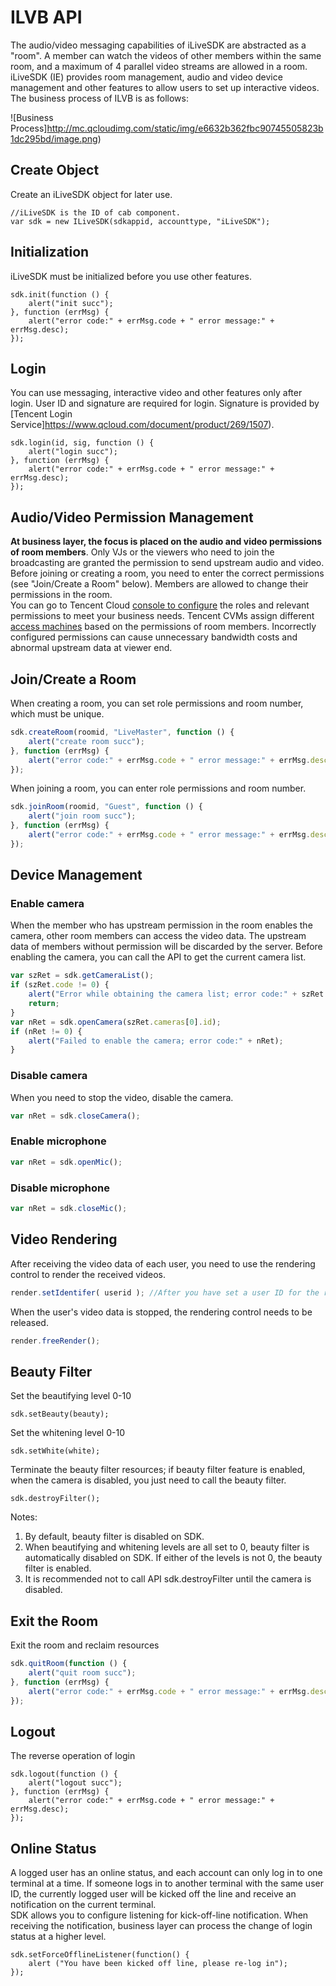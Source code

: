# ILVB API

The audio/video messaging capabilities of iLiveSDK are abstracted as a "room". A member can watch the videos of other members within the same room, and a maximum of 4 parallel video streams are allowed in a room. iLiveSDK (IE) provides room management, audio and video device management and other features to allow users to set up interactive videos. The business process of ILVB is as follows:

![Business Process]http://mc.qcloudimg.com/static/img/e6632b362fbc90745505823b1dc295bd/image.png)

## Create Object
Create an iLiveSDK object for later use.

```
//iLiveSDK is the ID of cab component.
var sdk = new ILiveSDK(sdkappid, accounttype, "iLiveSDK");
```

## Initialization
iLiveSDK must be initialized before you use other features.

```
sdk.init(function () {
    alert("init succ");
}, function (errMsg) {
    alert("error code:" + errMsg.code + " error message:" + errMsg.desc);
});
```

## Login
You can use messaging, interactive video and other features only after login. User ID and signature are required for login. Signature is provided by [Tencent Login Service]https://www.qcloud.com/document/product/269/1507).

```
sdk.login(id, sig, function () {
    alert("login succ");
}, function (errMsg) {
    alert("error code:" + errMsg.code + " error message:" + errMsg.desc);
});
```

## Audio/Video Permission Management

**At business layer, the focus is placed on the audio and video permissions of room members**.  Only VJs or the viewers who need to join the broadcasting are granted the permission to send upstream audio and video. Before joining or creating a room, you need to enter the correct permissions (see "Join/Create a Room" below). Members are allowed to change their permissions in the room.   
You can go to Tencent Cloud [console to configure](https://github.com/zhaoyang21cn/suixinbo_doc/blob/master/SPEARConfig.md) the roles and relevant permissions to meet your business needs. Tencent CVMs assign different [access machines](https://www.qcloud.com/document/product/268/7651) based on the permissions of room members. Incorrectly configured permissions can cause unnecessary bandwidth costs and abnormal upstream data at viewer end.



## Join/Create a Room
When creating a room, you can set role permissions and room number, which must be unique.

```js
sdk.createRoom(roomid, "LiveMaster", function () {
    alert("create room succ");
}, function (errMsg) {
    alert("error code:" + errMsg.code + " error message:" + errMsg.desc);
});
```
When joining a room, you can enter role permissions and room number.

```js
sdk.joinRoom(roomid, "Guest", function () {
    alert("join room succ");
}, function (errMsg) {
    alert("error code:" + errMsg.code + " error message:" + errMsg.desc);
});
```

## Device Management

### Enable camera
When the member who has upstream permission in the room enables the camera, other room members can access the video data. The upstream data of members without permission will be discarded by the server. Before enabling the camera, you can call the API to get the current camera list.

```js
var szRet = sdk.getCameraList();
if (szRet.code != 0) {
    alert("Error while obtaining the camera list; error code:" + szRet.code);
    return;
}
var nRet = sdk.openCamera(szRet.cameras[0].id);
if (nRet != 0) {
    alert("Failed to enable the camera; error code:" + nRet);
}
```
### Disable camera
When you need to stop the video, disable the camera.

```js
var nRet = sdk.closeCamera();
```
### Enable microphone

```js
var nRet = sdk.openMic();
```
### Disable microphone

```js
var nRet = sdk.closeMic();
```
## Video Rendering
After receiving the video data of each user, you need to use the rendering control to render the received videos.

```js
render.setIdentifer( userid ); //After you have set a user ID for the rendering control, the control will render the received data of the user automatically.
```
When the user's video data is stopped, the rendering control needs to be released.

```js
render.freeRender();
```

##  Beauty Filter
Set the beautifying level 0-10

```JS
sdk.setBeauty(beauty);
```

Set the whitening level 0-10

```JS
sdk.setWhite(white);
```

 Terminate the beauty filter resources; if beauty filter feature is enabled, when the camera is disabled, you just need to call the beauty filter.

```JS
sdk.destroyFilter();
```

Notes:
 1. By default, beauty filter is disabled on SDK.
 2. When beautifying and whitening levels are all set to 0, beauty filter is automatically disabled on SDK. If either of the levels is not 0, the beauty filter is enabled.
 3. It is recommended not to call API sdk.destroyFilter until the camera is disabled.





## Exit the Room
Exit the room and reclaim resources

```js
sdk.quitRoom(function () {
    alert("quit room succ");
}, function (errMsg) {
    alert("error code:" + errMsg.code + " error message:" + errMsg.desc);
});
```




## Logout
The reverse operation of login

```
sdk.logout(function () {
    alert("logout succ");
}, function (errMsg) {
    alert("error code:" + errMsg.code + " error message:" + errMsg.desc);
});
```

## Online Status
A logged user has an online status, and each account can only log in to one terminal at a time. If someone logs in to another terminal with the same user ID, the currently logged user will be kicked off the line and receive an notification on the current terminal.   
SDK allows you to configure listening for kick-off-line notification. When receiving the notification, business layer can process the change of login status at a higher level.
```
sdk.setForceOfflineListener(function() {
    alert ("You have been kicked off line, please re-log in");
});
```

